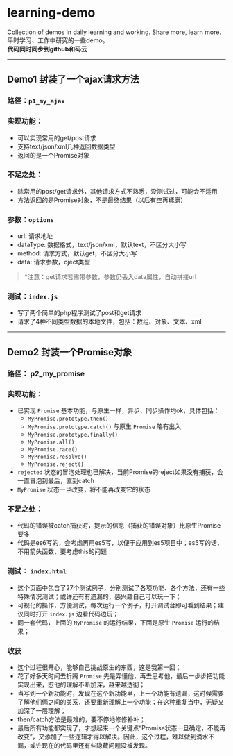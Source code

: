 # learning-demo
Collection of demos in daily learning and working. Share more, learn more.
平时学习、工作中研究的一些demo。  
**代码同时同步到github和码云**
***
## Demo1 封装了一个ajax请求方法
### 路径：`p1_my_ajax`  
### 实现功能：
- 可以实现常用的get/post请求
- 支持text/json/xml几种返回数据类型
- 返回的是一个Promise对象

### 不足之处：  
- 除常用的post/get请求外，其他请求方式不熟悉，没测试过，可能会不适用
- 方法返回的是Promise对象，不是最终结果（以后有空再琢磨）

### 参数：`options`
- url: 请求地址
- dataType: 数据格式，text/json/xml，默认text，不区分大小写
- method: 请求方式，默认get，不区分大小写
- data: 请求参数，oject类型

> *注意：get请求若需带参数，参数仍丢入data属性，自动拼接url

### 测试：`index.js`  
- 写了两个简单的php程序测试了post和get请求
- 请求了4种不同类型数据的本地文件，包括：数组、对象、文本、xml

***
## Demo2 封装一个Promise对象

### 路径： p2_my_promise  

### 实现功能：
- 已实现 `Promise` 基本功能，与原生一样，异步、同步操作均ok，具体包括：
    - `MyPromise.prototype.then()`
    - `MyPromise.prototype.catch()` 与原生 `Promise` 略有出入
    - `MyPromise.prototype.finally()`
    - `MyPromise.all()`
    - `MyPromise.race()`
    - `MyPromise.resolve()`
    - `MyPromise.reject()`
- `rejected` 状态的冒泡处理也已解决，当前Promise的reject如果没有捕获，会一直冒泡到最后，直到catch
- `MyPromise` 状态一旦改变，将不能再改变它的状态

### 不足之处：
- 代码的错误被catch捕获时，提示的信息（捕获的错误对象）比原生Promise要多
- 代码是es6写的，会考虑再用es5写，以便于应用到es5项目中；es5写的话，不用箭头函数，要考虑this的问题

### 测试： `index.html`
- 这个页面中包含了27个测试例子，分别测试了各项功能、各个方法，还有一些特殊情况测试；或许还有有遗漏的，感兴趣自己可以玩一下；
- 可视化的操作，方便测试，每次运行一个例子，打开调试台即可看到结果；建议同时打开 `index.js` 边看代码边玩；
- 同一套代码，上面的 `MyPromise` 的运行结果，下面是原生 `Promise` 运行的结果；

### 收获
- 这个过程很开心，能够自己挑战原生的东西，这是我第一回；
- 花了好多天时间去折腾 `Promise` 先是弄懂他，再去思考他，最后一步步把功能实现出来，怼他的理解不断加深，越来越透彻；
- 当写到一个新功能时，发现在这个新功能里，上一个功能有遗漏，这时候需要了解他们俩之间的关系，还要重新理解上一个功能；在这种重复当中，无疑又加深了一层理解；
- then/catch方法是最难的，要不停地修修补补；
- 最后所有功能都实现了，才想起来一个关键点“Promise状态一旦确定，不能再改变”，又添加了一些逻辑才得以解决。因此，这个过程，难以做到滴水不漏，或许现在的代码里还有些隐藏问题没被发现。